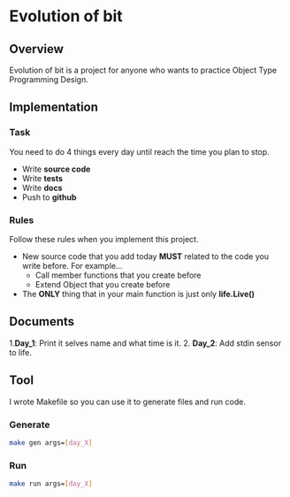 # Evolution of bit

## Overview
Evolution of bit is a project for anyone who wants to practice Object Type Programming Design.

## Implementation
### Task
You need to do 4 things every day until reach the time you plan to stop.
* Write **source code**
* Write **tests** 
* Write **docs**
* Push to **github**

### Rules
Follow these rules when you implement this project.
* New source code that you add today **MUST** related to the code you write before. For example...
  * Call member functions that you create before
  * Extend Object that you create before
* The **ONLY** thing that in your main function is just only **life.Live()**

## Documents
1.**Day_1**: Print it selves name and what time is it.
2. **Day_2**: Add stdin sensor to life.

## Tool
I wrote Makefile so you can use it  to generate files and run code.  
### Generate
``` bash 
make gen args=[day_X]
```
### Run
``` bash 
make run args=[day_X]
```